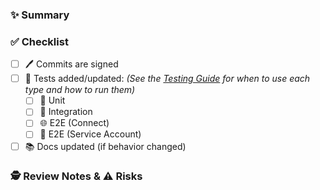 ### ✨ Summary
<!-- What does this change do? -->

### ✅ Checklist
- [ ] 🖊️ Commits are signed
- [ ] 🧪 Tests added/updated: _(See the [Testing Guide](docs/testing.md) for when to use each type and how to run them)_
  - [ ] 🔹 Unit
  - [ ] 🔸 Integration
  - [ ] 🌐 E2E (Connect)
  - [ ] 🔑 E2E (Service Account)
- [ ] 📚 Docs updated (if behavior changed)

### 🕵️ Review Notes & ⚠️ Risks
<!-- Notes for reviewers, flags, feature gates, rollout considerations, etc. -->
